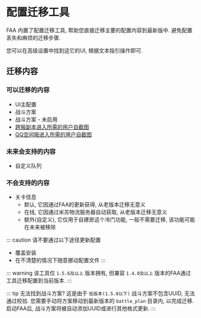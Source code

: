 # 配置迁移工具

FAA 内置了配置迁移工具, 帮助您直接迁移主要的配置内容到最新版中. 避免配置丢失和麻烦的迁移步骤.

您可以在高级设置中找到这它的UI, 根据文本指引操作即可.

## 迁移内容

### 可以迁移的内容
* UI主配置 
* 战斗方案
* 战斗方案 - 未启用
* [跨服副本进入所需的用户自截图](../advanced/cs.md)
* [QQ空间服进入所需的用户自截图](../start/faa_settings.md)

### 未来会支持的内容
* 自定义队列

### 不会支持的内容
* 关卡信息
    * 默认, 它因通过FAA的更新获得, 从老版本迁移无意义
    * 在线, 它因通过米苏物流服务器自动获取, 从老版本迁移无意义
    * 额外(自定义), 它仅用于自建房这个冷门功能, 一般不需要迁移, 该功能可能在未来被移除

::: caution 请不要通过以下途径更新配置
* 覆盖安装
* 在不清楚的情况下随意挪动配置文件
:::

::: warning 该工具仅 `1.5.6及以上` 版本拥有, 但兼容 `1.4.0及以上` 版本的FAA通过工具迁移配置到当前版本.
:::

::: tip 无法找到战斗方案?
这是由于 `低版本(1.5.0以下)` 战斗方案不包含UUID, 无法通过校验.
您需要手动将方案移动到最新版本的 `battle_plan` 目录内, 以完成迁移.
启动FAA后, 战斗方案将被自动添加UUID或进行其他格式更新.
:::
